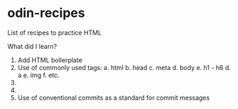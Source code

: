 # odin-recipes
List of recipes to practice HTML

What did I learn?
1. Add HTML boilerplate
2. Use of commonly used tags:
    a. html
    b. head
    c. meta
    d. body
    e. h1 - h6
    d. a
    e. img
    f. etc.
3. 
4. 
5. Use of conventional commits as a standard for commit messages